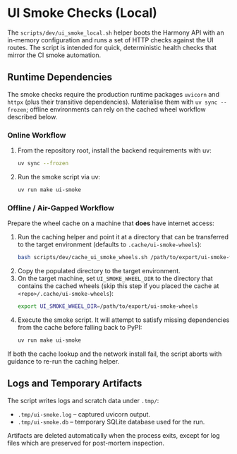 # UI Smoke Checks (Local)

The `scripts/dev/ui_smoke_local.sh` helper boots the Harmony API with an
in-memory configuration and runs a set of HTTP checks against the UI
routes. The script is intended for quick, deterministic health checks
that mirror the CI smoke automation.

## Runtime Dependencies

The smoke checks require the production runtime packages `uvicorn` and
`httpx` (plus their transitive dependencies). Materialise them with
`uv sync --frozen`; offline environments can rely on the cached wheel workflow
described below.

### Online Workflow

1. From the repository root, install the backend requirements with uv:
   ```bash
   uv sync --frozen
   ```
2. Run the smoke script via uv:
   ```bash
   uv run make ui-smoke
   ```

### Offline / Air-Gapped Workflow

Prepare the wheel cache on a machine that **does** have internet access:

1. Run the caching helper and point it at a directory that can be
   transferred to the target environment (defaults to
   `.cache/ui-smoke-wheels`):
   ```bash
   bash scripts/dev/cache_ui_smoke_wheels.sh /path/to/export/ui-smoke-wheels
   ```
2. Copy the populated directory to the target environment.
3. On the target machine, set `UI_SMOKE_WHEEL_DIR` to the directory that
   contains the cached wheels (skip this step if you placed the cache at
   `<repo>/.cache/ui-smoke-wheels`):
   ```bash
   export UI_SMOKE_WHEEL_DIR=/path/to/export/ui-smoke-wheels
   ```
4. Execute the smoke script. It will attempt to satisfy missing
   dependencies from the cache before falling back to PyPI:
   ```bash
   uv run make ui-smoke
   ```

If both the cache lookup and the network install fail, the script aborts
with guidance to re-run the caching helper.

## Logs and Temporary Artifacts

The script writes logs and scratch data under `.tmp/`:

- `.tmp/ui-smoke.log` – captured uvicorn output.
- `.tmp/ui-smoke.db` – temporary SQLite database used for the run.

Artifacts are deleted automatically when the process exits, except for
log files which are preserved for post-mortem inspection.
